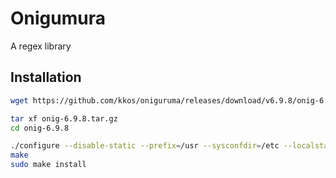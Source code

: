 # Onigumura

A regex library

## Installation

```sh
wget https://github.com/kkos/oniguruma/releases/download/v6.9.8/onig-6.9.8.tar.gz

tar xf onig-6.9.8.tar.gz
cd onig-6.9.8

./configure --disable-static --prefix=/usr --sysconfdir=/etc --localstatedir=/var --docdir=/usr/share/doc/onig-6.9.8
make
sudo make install
```
